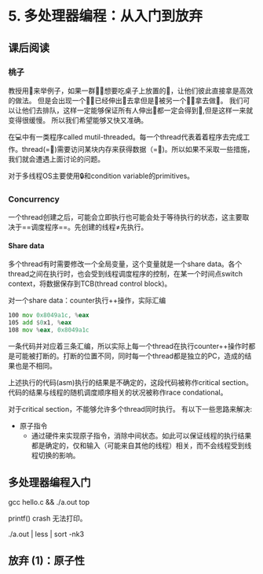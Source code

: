 # 5. 多处理器编程：从入门到放弃

## 课后阅读

### 桃子

教授用🍑来举例子，如果一群🧑‍🦰想要吃桌子上放置的🍑，让他们彼此直接拿是高效的做法。
但是会出现一个👨‍🚀已经伸出👋去拿但是🍑被另一个👨‍🍳拿去做🥫。
我们可以让他们去排队，这样一定能够保证所有人伸出🫴都一定会得到🍑,但是这样一来就变得很缓慢。
所以我们希望能够又快又准确。

在💻中有一类程序called mutil-threaded。每一个thread代表着着程序去完成工作。thread(=🕺)需要访问某块内存来获得数据（=🍑)。所以如果不采取一些措施，我们就会遭遇上面讨论的问题。

对于多线程OS主要使用🔒和condition variable的primitives。

### Concurrency

一个thread创建之后，可能会立即执行也可能会处于等待执行的状态，这主要取决于==调度程序==。先创建的线程$\ne$先执行。

#### Share data

多个thread有时需要修改一个全局变量，这个变量就是一个share data。各个thread之间在执行时，也会受到线程调度程序的控制，在某一个时间点switch context，将数据保存到TCB(thread control block)。

对一个share data：counter执行++操作，实际汇编

```asm
100 mov 0x8049a1c, %eax
105 add $0x1, %eax
108 mov %eax, 0x8049a1c 
```

一条代码并对应着三条汇编，所以实际上每一个thread在执行counter++操作时都是可能被打断的。打断的位置不同，同时每一个thread都是独立的PC，造成的结果也是不相同。

上述执行的代码(asm)执行的结果是不确定的，这段代码被称作critical section。代码的结果与线程的随机调度顺序相关的状况被称作race condational。

对于critical section，不能够允许多个thread同时执行。
有以下一些思路来解决:

* 原子指令
  * 通过硬件来实现原子指令，消除中间状态。如此可以保证线程的执行结果都是确定的，仅和输入（可能来自其他的线程）相关，而不会线程受到线程切换的影响。

## 多处理器编程入门
gcc hello.c && ./a.out
top

printf()
crash
无法打印。

./a.out | less | sort -nk3
## 放弃 (1)：原子性

